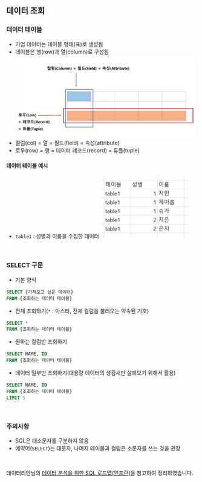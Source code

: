 ## 데이터 조회

### 데이터 테이블
- 기업 데이터는 테이블 형태(표)로 생성됨
- 테이블은 행(row)과 열(column)로 구성됨
![행렬](../img/col_row.PNG)
- 컬럼(col) = 열 = 필드(field) = 속성(attribute) 
- 로우(row) = 행 = 데이터 레코드(record) = 튜플(tuple)

#### 데이터 테이블 예시
- `table1` : 성별과 이름을 수집한 데이터
![table1](../img/테이블.PNG)

<br>

### SELECT 구문
- 기본 양식
```sql
SELECT {가져오고 싶은 데이터} 
FROM {조회하는 데이터 테이블}
```

- 전체 조회하기(`*` : 아스타, 전체 컬럼을 불러오는 약속된 기호)
```sql
SELECT * 
FROM {조회하는 데이터 테이블}
```

- 원하는 컬럼만 조회하기
```sql
SELECT NAME, ID
FROM {조회하는 데이터 테이블}
```

- 데이터 일부만 조회하기(대용량 데이터의 생김새만 살펴보기 위해서 활용)
```sql
SELECT NAME, ID
FROM {조회하는 데이터 테이블}
LIMIT 5
```

<br>

### 주의사항
- SQL은 대소문자를 구분하지 않음
- 예약어(`SELECT`)는 대문자, 나머지 테이블과 컬럼은 소문자를 쓰는 것을 권장


<BR>

데이터리안님의 [데이터 분석을 위한 SQL 로드맵(인프런)][H]을 참고하여 정리하였습니다.

[H]: https://www.inflearn.com/roadmaps/400 